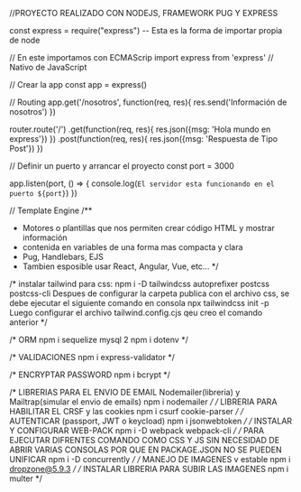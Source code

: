 //PROYECTO REALIZADO CON NODEJS, FRAMEWORK PUG Y EXPRESS


const express = require("express") -- Esta es la forma de importar propia de node

// En este importamos con ECMAScrip
import express from 'express' // Nativo de JavaScript

// Crear la app
const app = express()

// Routing
app.get('/nosotros', function(req, res){
    res.send('Información de nosotros')
})

router.route('/')
    .get(function(req, res){
        res.json({msg: 'Hola mundo en express'})
    })
    .post(function(req, res){
        res.json({msg: 'Respuesta de Tipo Post'})
    })
    
// Definir un puerto y arrancar el proyecto
const port = 3000

app.listen(port, () => {
    console.log(`El servidor esta funcionando en el puerto ${port}`)
})


// Template Engine
/**
 * Motores o plantillas que nos permiten crear código HTML y mostrar información 
 * contenida en variables de una forma mas compacta y clara
 * Pug, Handlebars, EJS
 * Tambien esposible usar React, Angular, Vue, etc...
 */


/*  instalar tailwind para css: npm i -D tailwindcss autoprefixer postcss postcss-cli
    Despues de configurar la carpeta publica con el archivo css, se debe ejecutar el siguiente comando en consola
    npx tailwindcss init -p
    Luego configurar el archivo tailwind.config.cjs qeu creo el comando anterior
*/

/* ORM
    npm i sequelize mysql 2
    npm i dotenv
*/

/* VALIDACIONES
    npm i express-validator
*/

/* ENCRYPTAR PASSWORD
    npm i bcrypt
*/

/* LIBRERIAS PARA EL ENVIO DE EMAIL
    Nodemailer(libreria) y Mailtrap(simular el envio de emails)
    npm i nodemailer
*/
/* LIBRERIA PARA HABILITAR EL CRSF y las cookies
    npm i csurf cookie-parser
*/
/* AUTENTICAR (passport, JWT o keycload)
    npm i jsonwebtoken
*/
/* INSTALAR Y CONFIGURAR WEB-PACK
    npm i -D webpack webpack-cli
*/
/* PARA EJECUTAR DIFRENTES COMANDO COMO CSS Y JS SIN NECESIDAD DE ABRIR VARIAS CONSOLAS
    POR QUE EN PACKAGE.JSON NO SE PUEDEN UNIFICAR
    npm i -D concurrently
*/
/* MANEJO DE IMAGENES v estable
    npm i dropzone@5.9.3
*/
/* INSTALAR LIBRERIA PARA SUBIR LAS IMAGENES
    npm i multer
*/

